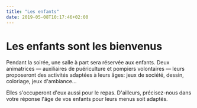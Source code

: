 ```yaml
---
title: "Les enfants"
date: 2019-05-08T10:17:46+02:00
---
```


# Les enfants sont les bienvenus

Pendant la soirée, une salle à part sera réservée aux enfants. Deux animatrices — auxiliaires de puériculture et pompiers volontaires — leurs proposeront des activités adaptées à leurs âges: jeux de société, dessin, coloriage, jeux d'ambiance...

Elles s'occuperont d'eux aussi pour le repas. D'ailleurs, précisez-nous dans votre réponse l'âge de vos enfants pour leurs menus soit adaptés.
